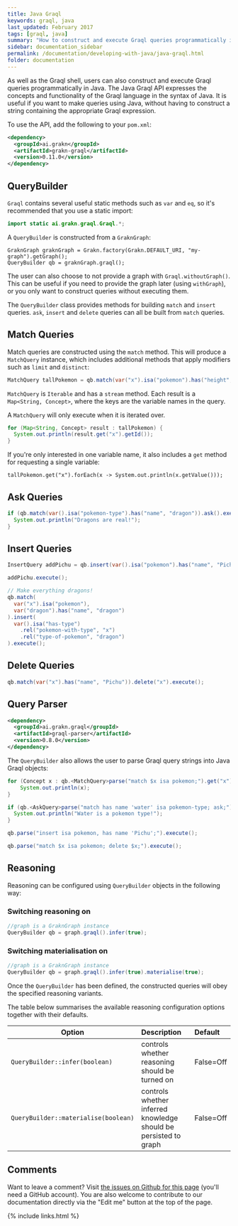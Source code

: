 ```yaml
---
title: Java Graql
keywords: graql, java
last_updated: February 2017
tags: [graql, java]
summary: "How to construct and execute Graql queries programmatically in Java."
sidebar: documentation_sidebar
permalink: /documentation/developing-with-java/java-graql.html
folder: documentation
---
```


As well as the Graql shell, users can also construct and execute Graql queries programmatically in Java. The Java Graql API expresses the concepts and functionality of the Graql language in the syntax of Java. It is useful if you want to make queries using Java, without having to construct a string containing the appropriate Graql expression.

To use the API, add the following to your `pom.xml`:

```xml
<dependency>
  <groupId>ai.grakn</groupId>
  <artifactId>grakn-graql</artifactId>
  <version>0.11.0</version>
</dependency>
```

## QueryBuilder

`Graql` contains several useful static methods such as `var` and `eq`, so it's recommended that you use a static import:

```java
import static ai.grakn.graql.Graql.*;
```

A `QueryBuilder` is constructed from a `GraknGraph`:

```java-test-ignore
GraknGraph graknGraph = Grakn.factory(Grakn.DEFAULT_URI, "my-graph").getGraph();
QueryBuilder qb = graknGraph.graql();
```

The user can also choose to not provide a graph with `Graql.withoutGraph()`.
This can be useful if you need to provide the graph later (using `withGraph`),
or you only want to construct queries without executing them.

The `QueryBuilder` class provides methods for building `match` and `insert`
queries. `ask`, `insert` and `delete` queries can all be built from `match`
queries.

## Match Queries

Match queries are constructed using the `match` method. This will produce a
`MatchQuery` instance, which includes additional methods that apply modifiers
such as `limit` and `distinct`:

```java
MatchQuery tallPokemon = qb.match(var("x").isa("pokemon").has("height", gt(10))).limit(50);
```

`MatchQuery` is `Iterable` and has a `stream` method. Each result is a
`Map<String, Concept>`, where the keys are the variable names in the query.

A `MatchQuery` will only execute when it is iterated over.

```java
for (Map<String, Concept> result : tallPokemon) {
  System.out.println(result.get("x").getId());
}
```

If you're only interested in one variable name, it also includes a `get` method
for requesting a single variable:

```
tallPokemon.get("x").forEach(x -> System.out.println(x.getValue()));
```

## Ask Queries

```java
if (qb.match(var().isa("pokemon-type").has("name", "dragon")).ask().execute()) {
  System.out.println("Dragons are real!");
}
```

## Insert Queries

```java
InsertQuery addPichu = qb.insert(var().isa("pokemon").has("name", "Pichu"));

addPichu.execute();

// Make everything dragons!
qb.match(
  var("x").isa("pokemon"),
  var("dragon").has("name", "dragon")
).insert(
  var().isa("has-type")
    .rel("pokemon-with-type", "x")
    .rel("type-of-pokemon", "dragon")
).execute();
```

## Delete Queries

```java
qb.match(var("x").has("name", "Pichu")).delete("x").execute();
```

## Query Parser

```xml
<dependency>
  <groupId>ai.grakn.graql</groupId>
  <artifactId>graql-parser</artifactId>
  <version>0.8.0</version>
</dependency>
```

The `QueryBuilder` also allows the user to parse Graql query strings into Java Graql
objects:

```java
for (Concept x : qb.<MatchQuery>parse("match $x isa pokemon;").get("x")) {
    System.out.println(x);
}

if (qb.<AskQuery>parse("match has name 'water' isa pokemon-type; ask;").execute()) {
  System.out.println("Water is a pokemon type!");
}

qb.parse("insert isa pokemon, has name 'Pichu';").execute();

qb.parse("match $x isa pokemon; delete $x;").execute();
```

## Reasoning

Reasoning can be configured using `QueryBuilder` objects in the following way:

### Switching reasoning on

```java
//graph is a GraknGraph instance
QueryBuilder qb = graph.graql().infer(true);
```

### Switching materialisation on

```java
//graph is a GraknGraph instance
QueryBuilder qb = graph.graql().infer(true).materialise(true);
```

Once the `QueryBuilder` has been defined, the constructed queries will obey the specified reasoning variants.
    
The table below summarises the available reasoning configuration options together with their defaults.

| Option       | Description | Default
| -------------------- |:--|:--|
| `QueryBuilder::infer(boolean)` | controls whether reasoning should be turned on | False=Off |
| `QueryBuilder::materialise(boolean)`       | controls whether inferred knowledge should be persisted to graph | False=Off |


## Comments
Want to leave a comment? Visit <a href="https://github.com/graknlabs/docs/issues/23" target="_blank">the issues on Github for this page</a> (you'll need a GitHub account). You are also welcome to contribute to our documentation directly via the "Edit me" button at the top of the page.

{% include links.html %}
